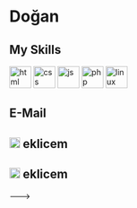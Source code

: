 <h1> Doğan </h1>

<h2>My Skills</h2>
<p>
<img style="height: 39px;" src="https://cdn.iconscout.com/icon/free/png-256/html5-40-1175193.png" alt="html"/>
<img style="height: 39px;" src="https://user-images.githubusercontent.com/103901174/171796501-2213ea5b-dfed-46f1-a933-47cb8d5f251e.png" alt="css"/>
<img style="height: 39px;" src="https://cdn.worldvectorlogo.com/logos/javascript-1.svg" alt="js"/>
<img style="height: 39px;" src="https://cdn-icons-png.flaticon.com/512/919/919830.png" alt="php"/>
<img style="height: 39px;" src="https://cdn.icon-icons.com/icons2/2415/PNG/512/linux_original_logo_icon_146433.png" alt="linux"/>
</p>

<h2>E-Mail</h2>

<h2> <img style="height: 19px;" src="https://icons.iconarchive.com/icons/custom-icon-design/flatastic-6/512/Circle-icon.png" alt="linux"/> eklicem</h2>
<h2> <img style="height: 19px;" src="https://icons.iconarchive.com/icons/custom-icon-design/flatastic-6/512/Circle-icon.png" alt="linux"/> eklicem </h2>

--->
